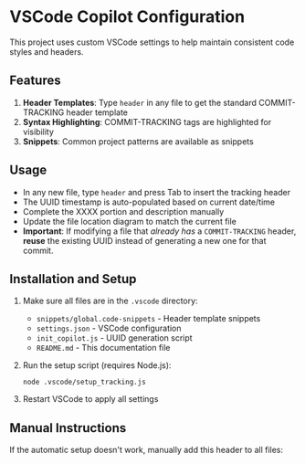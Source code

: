 <!--
# COMMIT-TRACKING: UUID-20240729-004815-A3B1
# Description: Add header, update author, clarify UUID reuse in usage
# Author: Mr K
#
# File location diagram:
# jetc/                          <- Main project folder
# ├── README.md                  <- Project documentation
# ├── .vscode/                   <- VSCode settings directory
# │   └── README.md              <- THIS FILE
# └── ...                        <- Other project files
-->

# VSCode Copilot Configuration

This project uses custom VSCode settings to help maintain consistent code styles and headers.

## Features

1. **Header Templates**: Type `header` in any file to get the standard COMMIT-TRACKING header template
2. **Syntax Highlighting**: COMMIT-TRACKING tags are highlighted for visibility
3. **Snippets**: Common project patterns are available as snippets

## Usage

- In any new file, type `header` and press Tab to insert the tracking header
- The UUID timestamp is auto-populated based on current date/time
- Complete the XXXX portion and description manually
- Update the file location diagram to match the current file
- **Important**: If modifying a file that *already has* a `COMMIT-TRACKING` header, **reuse** the existing UUID instead of generating a new one for that commit.

## Installation and Setup

1. Make sure all files are in the `.vscode` directory:
   - `snippets/global.code-snippets` - Header template snippets
   - `settings.json` - VSCode configuration
   - `init_copilot.js` - UUID generation script
   - `README.md` - This documentation file

2. Run the setup script (requires Node.js):
   ```
   node .vscode/setup_tracking.js
   ```

3. Restart VSCode to apply all settings

## Manual Instructions

If the automatic setup doesn't work, manually add this header to all files:
